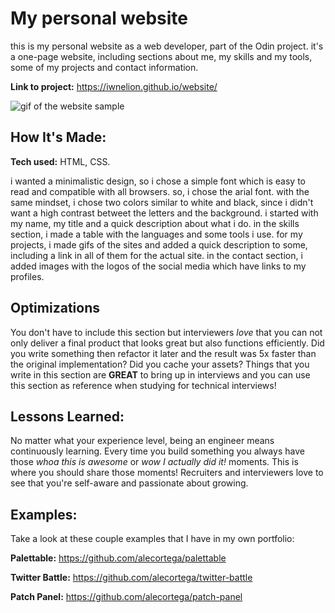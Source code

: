 # My personal website
this is my personal website as a web developer, part of the Odin project. it's a one-page website, including sections about me, my skills and my tools, some of my projects and contact information. 

**Link to project:** https://iwnelion.github.io/website/

![gif of the website sample](https://github.com/iwnelion/website/blob/main/imgs/website.gif)

## How It's Made:

**Tech used:** HTML, CSS.

i wanted a minimalistic design, so i chose a simple font which is easy to read and compatible with all browsers. so, i chose the arial font. with the same mindset, i chose two colors similar to white and black, since i didn't want a high contrast betweet the letters and the background. i started with my name, my title and a quick description about what i do. in the skills section, i made a table with the languages and some tools i use. for my projects, i made gifs of the sites and added a quick description to some, including a link in all of them for the actual site. in the contact section, i added images with the logos of the social media which have links to my profiles.

## Optimizations
You don't have to include this section but interviewers *love* that you can not only deliver a final product that looks great but also functions efficiently. Did you write something then refactor it later and the result was 5x faster than the original implementation? Did you cache your assets? Things that you write in this section are **GREAT** to bring up in interviews and you can use this section as reference when studying for technical interviews!

## Lessons Learned:

No matter what your experience level, being an engineer means continuously learning. Every time you build something you always have those *whoa this is awesome* or *wow I actually did it!* moments. This is where you should share those moments! Recruiters and interviewers love to see that you're self-aware and passionate about growing.

## Examples:
Take a look at these couple examples that I have in my own portfolio:

**Palettable:** https://github.com/alecortega/palettable

**Twitter Battle:** https://github.com/alecortega/twitter-battle

**Patch Panel:** https://github.com/alecortega/patch-panel
